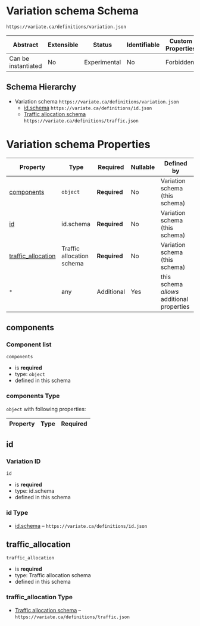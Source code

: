 # Variation schema Schema

```
https://variate.ca/definitions/variation.json
```

| Abstract            | Extensible | Status       | Identifiable | Custom Properties | Additional Properties | Defined In                                                 |
| ------------------- | ---------- | ------------ | ------------ | ----------------- | --------------------- | ---------------------------------------------------------- |
| Can be instantiated | No         | Experimental | No           | Forbidden         | Permitted             | [definitions/variation.schema.json](variation.schema.json) |

## Schema Hierarchy

- Variation schema `https://variate.ca/definitions/variation.json`
  - [id.schema](id.schema.md) `https://variate.ca/definitions/id.json`
  - [Traffic allocation schema](traffic.schema.md) `https://variate.ca/definitions/traffic.json`

# Variation schema Properties

| Property                                  | Type                      | Required     | Nullable | Defined by                                 |
| ----------------------------------------- | ------------------------- | ------------ | -------- | ------------------------------------------ |
| [components](#components)                 | `object`                  | **Required** | No       | Variation schema (this schema)             |
| [id](#id)                                 | id.schema                 | **Required** | No       | Variation schema (this schema)             |
| [traffic_allocation](#traffic_allocation) | Traffic allocation schema | **Required** | No       | Variation schema (this schema)             |
| `*`                                       | any                       | Additional   | Yes      | this schema _allows_ additional properties |

## components

### Component list

`components`

- is **required**
- type: `object`
- defined in this schema

### components Type

`object` with following properties:

| Property | Type | Required |
| -------- | ---- | -------- |


## id

### Variation ID

`id`

- is **required**
- type: id.schema
- defined in this schema

### id Type

- [id.schema](id.schema.md) – `https://variate.ca/definitions/id.json`

## traffic_allocation

`traffic_allocation`

- is **required**
- type: Traffic allocation schema
- defined in this schema

### traffic_allocation Type

- [Traffic allocation schema](traffic.schema.md) – `https://variate.ca/definitions/traffic.json`
